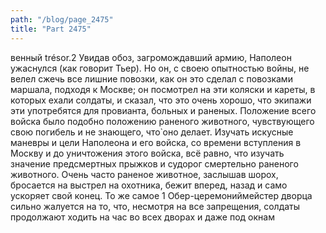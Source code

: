 ```yaml
---
path: "/blog/page_2475"
title: "Part 2475"
---
```


венный trésor.2 Увидав обоз, загромождавший армию, Наполеон ужаснулся (как говорит Тьер). Но он, с своею опытностью войны, не велел сжечь все лишние повозки, как он это сделал с повозками маршала, подходя к Москве; он посмотрел на эти коляски и кареты, в которых ехали солдаты, и сказал, что это очень хорошо, что экипажи эти употребятся для провианта, больных и раненых.
Положение всего войска было подобно положению раненого животного, чувствующего свою погибель и не знающего, что̀ оно делает. Изучать искусные маневры и цели Наполеона и его войска, со времени вступления в Москву и до уничтожения этого войска, всё равно, что изучать значение предсмертных прыжков и судорог смертельно раненого животного. Очень часто раненое животное, заслышав шорох, бросается на выстрел на охотника, бежит вперед, назад и само ускоряет свой конец. То же самое 1 Обер-церемониймейстер дворца сильно жалуется на то, что, несмотря на все запрещения, солдаты продолжают ходить на час во всех дворах и даже под окнам
